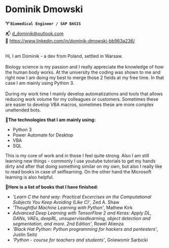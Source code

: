 # Dominik Dmowski
**:aries: `Biomedical Engineer / SAP BASIS`**

:mailbox_with_mail: d_dominik@outlook.com 
<br />:house_with_garden: https://www.linkedin.com/in/dominik-dmowski-bb963a236/

<br />Hi, I am Dominik - a dev from Poland, settled in Warsaw.
<br /><br />Biology science is my passion and I really appreciate the knowledge of how the human body works. At the university the coding was shown to me and right now I am doing my best to merge those 2 fields at my free time. In that case I am mainly using Python 3. 
<br /><br />During my work time I mainly develop automatizations and tools that allows reducing work volume for my colleagues or customers. Sometimes these are easier to develop VBA macros, sometimes these are more complex unattended bots.

**:floppy_disk:The technologies that I am mainly using:**
- Python 3
- Power Automate for Desktop
- VBA
- SQL

This is my core of work and in those I feel quite strong. Also I am still learning new things - commonly I use youtube tutorials to get my hands dirty and after that doing something similar on my own, but also I really like to read books in case of selflearning. On the other hand the Microsoft learning is also helpful.

**:green_book:Here is a list of books that I have finished:**
- *'Learn C the hard way: Practical Excercises on the Computational Subjects You Keep Avoiding (Like C)'*, Zed A. Shaw
- *'Thoughtful Machine Learning with Python'*, Mathew Kirk
- *Advanced Deep Learning with TensorFlow 2 and Keras: Apply DL, GANs, VAEs, deepRL, unsupervisedlearning, object detection and segmentation, and more. 2nd Edition'*, Rowel Atienza
- *'Black Hat Python: Python programming for hackers and pentesters'*, Justin Seitz
- *'Python - course for teachers and students'*, Gniewomir Sarbicki

